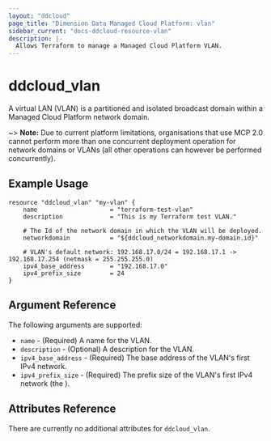 ```yaml
---
layout: "ddcloud"
page_title: "Dimension Data Managed Cloud Platform: vlan"
sidebar_current: "docs-ddcloud-resource-vlan"
description: |-
  Allows Terraform to manage a Managed Cloud Platform VLAN.
---
```


# ddcloud\_vlan

A virtual LAN (VLAN) is a partitioned and isolated broadcast domain within a Managed Cloud Platform network domain.

~> **Note:** Due to current platform limitations, organisations that use MCP 2.0 cannot perform more than one concurrent deployment operation for network domains or VLANs (all other operations can however be performed concurrently).

## Example Usage

```
resource "ddcloud_vlan" "my-vlan" {
    name                    = "terraform-test-vlan"
    description             = "This is my Terraform test VLAN."

	# The Id of the network domain in which the VLAN will be deployed.
    networkdomain           = "${ddcloud_networkdomain.my-domain.id}"

    # VLAN's default network: 192.168.17.0/24 = 192.168.17.1 -> 192.168.17.254 (netmask = 255.255.255.0)
    ipv4_base_address       = "192.168.17.0"
    ipv4_prefix_size        = 24
}
```

## Argument Reference

The following arguments are supported:

* `name` - (Required) A name for the VLAN.
* `description` - (Optional) A description for the VLAN.
* `ipv4_base_address` - (Required) The base address of the VLAN's first IPv4 network.
* `ipv4_prefix_size` - (Required) The prefix size of the VLAN's first IPv4 network (the ).

## Attributes Reference

There are currently no additional attributes for `ddcloud_vlan`.
